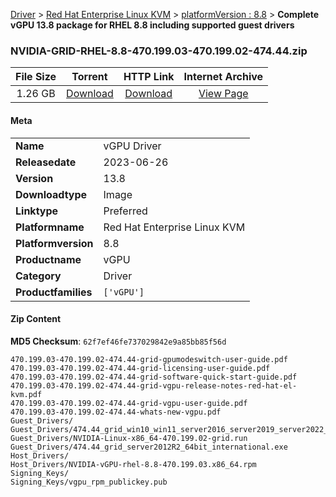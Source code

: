 
[Driver](/README.md)  >  [Red Hat Enterprise Linux KVM](/index/Driver/Red_Hat_Enterprise_Linux_KVM.md)  >  [platformVersion : 8.8](/index/Driver/Red_Hat_Enterprise_Linux_KVM/8.8.md)  >  **Complete vGPU 13.8 package for RHEL 8.8 including supported guest drivers**


### NVIDIA-GRID-RHEL-8.8-470.199.03-470.199.02-474.44.zip

| **File Size** | **Torrent**  | **HTTP Link** | **Internet Archive** |
|:-------------:|:------------:|:-------------:|:--------------------:|
| 1.26 GB |  [Download](https://archive.org/download/nvgpu_NVIDIA-GRID-RHEL-8.8-470.199.03-470.199.02-474.44.zip/nvgpu_NVIDIA-GRID-RHEL-8.8-470.199.03-470.199.02-474.44.zip_archive.torrent)       | [Download](https://archive.org/compress/nvgpu_NVIDIA-GRID-RHEL-8.8-470.199.03-470.199.02-474.44.zip) | [View Page](https://archive.org/details/nvgpu_NVIDIA-GRID-RHEL-8.8-470.199.03-470.199.02-474.44.zip)       |

#### Meta

<table>
<tr><td><strong>Name</strong></td><td>vGPU Driver</td></tr>
<tr><td><strong>Releasedate</strong></td><td>2023-06-26</td></tr>
<tr><td><strong>Version</strong></td><td>13.8</td></tr>
<tr><td><strong>Downloadtype</strong></td><td>Image</td></tr>
<tr><td><strong>Linktype</strong></td><td>Preferred</td></tr>
<tr><td><strong>Platformname</strong></td><td>Red Hat Enterprise Linux KVM</td></tr>
<tr><td><strong>Platformversion</strong></td><td>8.8</td></tr>
<tr><td><strong>Productname</strong></td><td>vGPU</td></tr>
<tr><td><strong>Category</strong></td><td>Driver</td></tr>
<tr><td><strong>Productfamilies</strong></td><td><code>['vGPU']</code></td></tr>
</table>

#### Zip Content

**MD5 Checksum**: `62f7ef46fe737029842e9a85bb85f56d`

```text
470.199.03-470.199.02-474.44-grid-gpumodeswitch-user-guide.pdf
470.199.03-470.199.02-474.44-grid-licensing-user-guide.pdf
470.199.03-470.199.02-474.44-grid-software-quick-start-guide.pdf
470.199.03-470.199.02-474.44-grid-vgpu-release-notes-red-hat-el-kvm.pdf
470.199.03-470.199.02-474.44-grid-vgpu-user-guide.pdf
470.199.03-470.199.02-474.44-whats-new-vgpu.pdf
Guest_Drivers/
Guest_Drivers/474.44_grid_win10_win11_server2016_server2019_server2022_64bit_international.exe
Guest_Drivers/NVIDIA-Linux-x86_64-470.199.02-grid.run
Guest_Drivers/474.44_grid_server2012R2_64bit_international.exe
Host_Drivers/
Host_Drivers/NVIDIA-vGPU-rhel-8.8-470.199.03.x86_64.rpm
Signing_Keys/
Signing_Keys/vgpu_rpm_publickey.pub
```